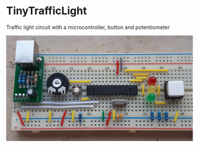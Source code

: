 # TinyTrafficLight
Traffic light circuit with a microcontroller, button and potentiometer

![breadboard](https://github.com/celltec/TinyTrafficLight/blob/master/Breadboard.jpg?raw=true)
